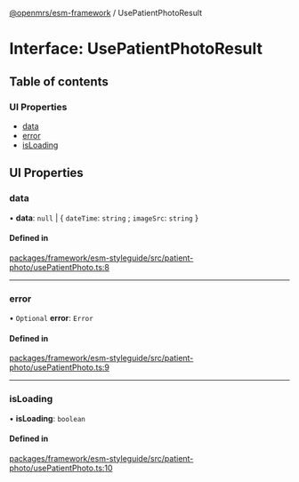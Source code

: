 [@openmrs/esm-framework](../API.md) / UsePatientPhotoResult

# Interface: UsePatientPhotoResult

## Table of contents

### UI Properties

- [data](UsePatientPhotoResult.md#data)
- [error](UsePatientPhotoResult.md#error)
- [isLoading](UsePatientPhotoResult.md#isloading)

## UI Properties

### data

• **data**: ``null`` \| { `dateTime`: `string` ; `imageSrc`: `string`  }

#### Defined in

[packages/framework/esm-styleguide/src/patient-photo/usePatientPhoto.ts:8](https://github.com/its-kios09/openmrs-esm-core/blob/main/packages/framework/esm-styleguide/src/patient-photo/usePatientPhoto.ts#L8)

___

### error

• `Optional` **error**: `Error`

#### Defined in

[packages/framework/esm-styleguide/src/patient-photo/usePatientPhoto.ts:9](https://github.com/its-kios09/openmrs-esm-core/blob/main/packages/framework/esm-styleguide/src/patient-photo/usePatientPhoto.ts#L9)

___

### isLoading

• **isLoading**: `boolean`

#### Defined in

[packages/framework/esm-styleguide/src/patient-photo/usePatientPhoto.ts:10](https://github.com/its-kios09/openmrs-esm-core/blob/main/packages/framework/esm-styleguide/src/patient-photo/usePatientPhoto.ts#L10)
